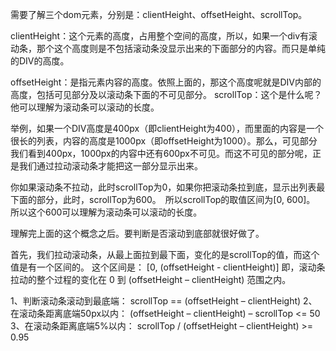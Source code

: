 需要了解三个dom元素，分别是：clientHeight、offsetHeight、scrollTop。

clientHeight：这个元素的高度，占用整个空间的高度，所以，如果一个div有滚动条，那个这个高度则是不包括滚动条没显示出来的下面部分的内容。而只是单纯的DIV的高度。

offsetHeight：是指元素内容的高度。依照上面的，那这个高度呢就是DIV内部的高度，包括可见部分及以滚动条下面的不可见部分。
scrollTop：这个是什么呢？他可以理解为滚动条可以滚动的长度。

举例，如果一个DIV高度是400px（即clientHeight为400），而里面的内容是一个很长的列表，内容的高度是1000px（即offsetHeight为1000）。那么，可见部分我们看到400px，1000px的内容中还有600px不可见。而这不可见的部分呢，正是我们通过拉动滚动条才能把这一部分显示出来。

你如果滚动条不拉动，此时scrollTop为0，如果你把滚动条拉到底，显示出列表最下面的部分，此时，scrollTop为600。　所以scrollTop的取值区间为[0, 600]。　所以这个600可以理解为滚动条可以滚动的长度。

理解完上面的这个概念之后。要判断是否滚动到底部就很好做了。

首先，我们拉动滚动条，从最上面拉到最下面，变化的是scrollTop的值，而这个值是有一个区间的。
这个区间是： [0, (offsetHeight - clientHeight)]
即，滚动条拉动的整个过程的变化在 0 到 (offsetHeight – clientHeight) 范围之内。

1、判断滚动条滚动到最底端： scrollTop == (offsetHeight – clientHeight)
2、在滚动条距离底端50px以内： (offsetHeight – clientHeight) – scrollTop <= 50
3、在滚动条距离底端5%以内： scrollTop / (offsetHeight – clientHeight) >= 0.95
